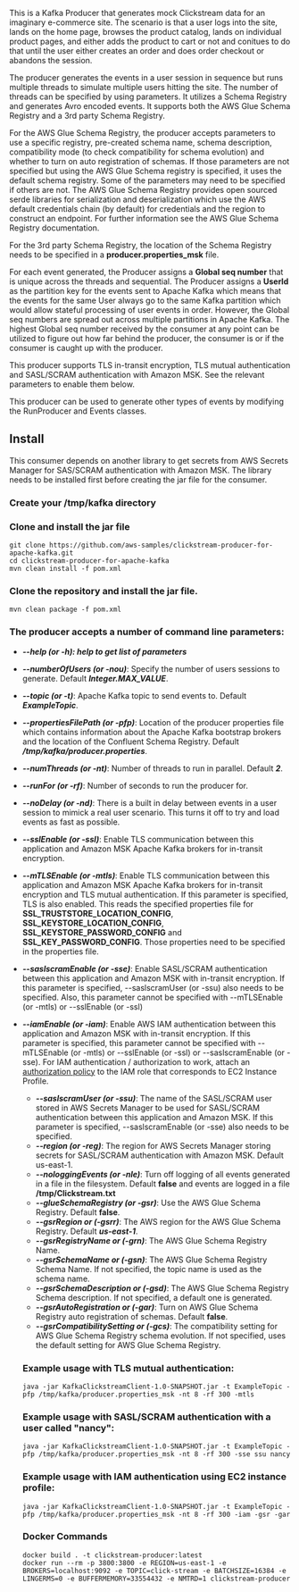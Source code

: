 This is a Kafka Producer that generates mock Clickstream data for an imaginary e-commerce site. The scenario is that 
a user logs into the site, lands on the home page, browses the product catalog, lands on individual product pages, and 
either adds the product to cart or not and conitues to do that until the user either creates an order and does order 
checkout or abandons the session.
   
The producer generates the events in a user session in sequence but runs multiple threads to simulate multiple users 
hitting the site. The number of threads can be specified by using parameters. It utilizes a Schema Registry and 
generates Avro encoded events. It supports both the AWS Glue Schema Registry and a 3rd party Schema Registry.

For the AWS Glue Schema Registry, the producer accepts parameters to use a specific registry, pre-created schema name, 
schema description, compatibility mode (to check compatibility for schema evolution) and whether to turn on 
auto registration of schemas. If those parameters are not specified but using the AWS Glue Schema registry is specified, 
it uses the default schema registry. Some of the parameters may need to be specified if others are not. 
The AWS Glue Schema Registry provides open sourced serde libraries for serialization and deserialization which use the 
AWS default credentials chain (by default) for credentials and the region to construct an endpoint. For further 
information see the AWS Glue Schema Registry documentation.  

For the 3rd party Schema Registry, the location of the Schema Registry needs to be specified in a **producer.properties_msk** file.
   
For each event generated, the Producer assigns a **Global seq number** that is unique across the threads and sequential. 
The Producer assigns a **UserId** as the partition key for the events sent to Apache Kafka which means that the events 
for the same User always go to the same Kafka partition which would allow stateful processing of user events in order. 
However, the Global seq numbers are spread out across multiple partitions in Apache Kafka. 
The highest Global seq number received by the consumer at any point can be utilized to figure out how far behind the 
producer, the consumer is or if the consumer is caught up with the producer.

This producer supports TLS in-transit encryption, TLS mutual authentication and SASL/SCRAM authentication with Amazon MSK.
See the relevant parameters to enable them below.
   
This producer can be used to generate other types of events by modifying the RunProducer and Events classes.
   

## Install

This consumer depends on another library to get secrets from AWS Secrets Manager for SAS/SCRAM authentication with Amazon MSK.
The library needs to be installed first before creating the jar file for the consumer.

### Create your /tmp/kafka directory

### Clone and install the jar file

    git clone https://github.com/aws-samples/clickstream-producer-for-apache-kafka.git
    cd clickstream-producer-for-apache-kafka
    mvn clean install -f pom.xml

### Clone the repository and install the jar file.  

    mvn clean package -f pom.xml
    
   ### The producer accepts a number of command line parameters:
   
   * ***--help (or -h): help to get list of parameters***
   * ***--numberOfUsers (or -nou)***: Specify the number of users sessions to generate. Default ***Integer.MAX_VALUE***.
   * ***--topic (or -t)***: Apache Kafka topic to send events to. Default ***ExampleTopic***.
   * ***--propertiesFilePath (or -pfp)***: Location of the producer properties file which contains information about the Apache Kafka bootstrap brokers and the location of the Confluent Schema Registry. Default ***/tmp/kafka/producer.properties***.
   * ***--numThreads (or -nt)***: Number of threads to run in parallel. Default ***2***.
   * ***--runFor (or -rf)***: Number of seconds to run the producer for.
   * ***--noDelay (or -nd)***: There is a built in delay between events in a user session to mimick a real user scenario. This turns it off to try and load events as fast as possible.
   * ***--sslEnable (or -ssl)***: Enable TLS communication between this application and Amazon MSK Apache Kafka brokers for in-transit encryption.
   * ***--mTLSEnable (or -mtls)***: Enable TLS communication between this application and Amazon MSK Apache Kafka brokers for in-transit encryption and TLS mutual authentication. If this parameter is specified, TLS is also enabled. This reads the specified properties file for **SSL_TRUSTSTORE_LOCATION_CONFIG**, **SSL_KEYSTORE_LOCATION_CONFIG**, **SSL_KEYSTORE_PASSWORD_CONFIG** and **SSL_KEY_PASSWORD_CONFIG**. Those properties need to be specified in the properties file.
   * ***--saslscramEnable (or -sse)***: Enable SASL/SCRAM authentication between this application and Amazon MSK with in-transit encryption. If this parameter is specified, --saslscramUser (or -ssu) also needs to be specified. Also, this parameter cannot be specified with --mTLSEnable (or -mtls) or --sslEnable (or -ssl)
* ***--iamEnable (or -iam)***: Enable AWS IAM authentication between this application and Amazon MSK with in-transit encryption. If this parameter is specified, this parameter cannot be specified with --mTLSEnable (or -mtls) or --sslEnable (or -ssl) or --saslscramEnable (or -sse). For IAM authentication / authorization to work, attach an [authorization policy](https://docs.aws.amazon.com/msk/latest/developerguide/iam-access-control.html#create-iam-access-control-policies) to the IAM role that corresponds to EC2 Instance Profile. 
   * ***--saslscramUser (or -ssu)***: The name of the SASL/SCRAM user stored in AWS Secrets Manager to be used for SASL/SCRAM authentication between this application and Amazon MSK. If this parameter is specified, --saslscramEnable (or -sse) also needs to be specified.
   * ***--region (or -reg)***: The region for AWS Secrets Manager storing secrets for SASL/SCRAM authentication with Amazon MSK. Default us-east-1.
   * ***--nologgingEvents (or -nle)***: Turn off logging of all events generated in a file in the filesystem. Default **false** and events are logged in a file **/tmp/Clickstream.txt**
   * ***--glueSchemaRegistry (or -gsr)***: Use the AWS Glue Schema Registry. Default **false**.
   * ***--gsrRegion or (-gsrr)***: The AWS region for the AWS Glue Schema Registry. Default ***us-east-1***.
   * ***--gsrRegistryName or (-grn)***: The AWS Glue Schema Registry Name.
   * ***--gsrSchemaName or (-gsn)***: The AWS Glue Schema Registry Schema Name. If not specified, the topic name is used as the schema name.
   * ***--gsrSchemaDescription or (-gsd)***: The AWS Glue Schema Registry Schema description. If not specified, a default one is generated.
   * ***--gsrAutoRegistration or (-gar)***: Turn on AWS Glue Schema Registry auto registration of schemas. Default **false**.
   * ***--gsrCompatibilitySetting or (-gcs)***: The compatibility setting for AWS Glue Schema Registry schema evolution. If not specified, uses the default setting for AWS Glue Schema Registry.
   
   ### Example usage with TLS mutual authentication:
   
   ```
   java -jar KafkaClickstreamClient-1.0-SNAPSHOT.jar -t ExampleTopic -pfp /tmp/kafka/producer.properties_msk -nt 8 -rf 300 -mtls
   ```

   ### Example usage with SASL/SCRAM authentication with a user called "nancy":
   
   ```
   java -jar KafkaClickstreamClient-1.0-SNAPSHOT.jar -t ExampleTopic -pfp /tmp/kafka/producer.properties_msk -nt 8 -rf 300 -sse ssu nancy
   ```

   ### Example usage with IAM authentication using EC2 instance profile:

   ```
   java -jar KafkaClickstreamClient-1.0-SNAPSHOT.jar -t ExampleTopic -pfp /tmp/kafka/producer.properties_msk -nt 8 -rf 300 -iam -gsr -gar
   ```

   ### Docker Commands

   ```
  docker build . -t clickstream-producer:latest
  docker run --rm -p 3800:3800 -e REGION=us-east-1 -e BROKERS=localhost:9092 -e TOPIC=click-stream -e BATCHSIZE=16384 -e LINGERMS=0 -e BUFFERMEMORY=33554432 -e NMTRD=1 clickstream-producer 
  ```

